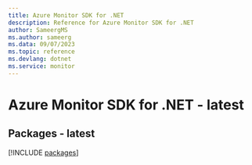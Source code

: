 ```yaml
---
title: Azure Monitor SDK for .NET
description: Reference for Azure Monitor SDK for .NET
author: SameergMS
ms.author: sameerg
ms.data: 09/07/2023
ms.topic: reference
ms.devlang: dotnet
ms.service: monitor
---
```

# Azure Monitor SDK for .NET - latest
## Packages - latest
[!INCLUDE [packages](monitor-index.md)]